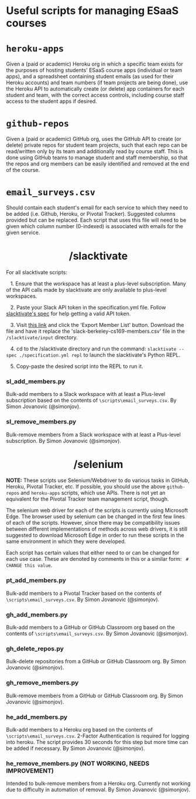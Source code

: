 # Useful scripts for managing ESaaS courses

# `heroku-apps`

Given a (paid or academic) Heroku org in which a specific team exists for the purposes of hosting students' ESaaS course apps (individual or team apps), and a spreadsheet containing student emails (as used for their Heroku accounts) and team numbers (if team projects are being done), use the Heroku API to automatically create (or delete) app containers for each student and team, with the correct access controls, including course staff access to the student apps if desired.

# `github-repos`

Given a (paid or academic) GitHub org, uses the GitHub API to create (or delete) private repos for student team projects, such that each repo can be read/written only by its team and additionally read by course staff.  This is done using GitHub teams to manage student and staff membership, so that the repos and org members can be easily identified and removed at the end of the course.

# `email_surveys.csv`

Should contain each student's email for each service to which they need to be added (i.e. Github, Heroku, or Pivotal Tracker). Suggested columns provided but can be replaced. Each script that uses this file will need to be given which column number (0-indexed) is associated with emails for the given service.

# <center>__/slacktivate__</center>
For all slacktivate scripts:

&nbsp;&nbsp;&nbsp;1. Ensure that the workspace has at least a plus-level subscription. Many of the API calls made by slacktivate are only available to plus-level workspaces.

&nbsp;&nbsp;&nbsp;2. Paste your Slack API token in the specification.yml file. Follow [slacktivate's spec](https://github.com/jlumbroso/slacktivate#prerequisites-having-owner-access-and-getting-an-api-token) for help getting a valid API token.

&nbsp;&nbsp;&nbsp;3. Visit [this link](https://berkeley-cs169.slack.com/admin) and click the 'Export Member List' button. Download the file and have it replace the 'slack-berkeley-cs169-members.csv' file in the `/slacktivate/input` directory.

&nbsp;&nbsp;&nbsp;4. cd to the /slacktivate directory and run the command: `slacktivate --spec ./specification.yml repl` to launch the slacktivate's Python REPL.

&nbsp;&nbsp;&nbsp;5. Copy-paste the desired script into the REPL to run it.

### __sl_add_members.py__

Bulk-add members to a Slack workspace with at least a Plus-level subscription based on the contents of `\scripts\email_surveys.csv`. By Simon Jovanovic (@simonjov).

### __sl_remove_members.py__

Bulk-remove members from a Slack workspace with at least a Plus-level subscription. By Simon Jovanovic (@simonjov).

# <center> __/selenium__ </center>

**NOTE:** These scripts use Selenium/Webdriver to do various tasks in GitHub, Heroku, Pivotal Tracker, etc.  If possible, you should use the above `github-repos` and `heroku-apps` scripts, which use APIs.  There is not yet an equivalent for the Pivotal Tracker team management script, though.

The selenium web driver for each of the scripts is currently using Microsoft Edge. The browser used by selenium can be changed in the first few lines of each of the scripts. However, since there may be compatibility issues between different implementations of methods across web drivers, it is still suggested to download Microsoft Edge in order to run these scripts in the same environment in which they were developed.

Each script has certain values that either need to or can be changed for each use case. These are denoted by comments in this or a similar form: &nbsp; `# CHANGE this value`.

### __pt_add_members.py__

Bulk-add members to a Pivotal Tracker based on the contents of `\scripts\email_surveys.csv`. By Simon Jovanovic (@simonjov).


### __gh_add_members.py__

Bulk-add members to a GitHub or GitHub Classroom org based on the contents of `\scripts\email_surveys.csv`. By Simon Jovanovic (@simonjov).

### __gh_delete_repos.py__

Bulk-delete repositories from a GitHub or GitHub Classroom org. By Simon Jovanovic (@simonjov).

### __gh_remove_members.py__

Bulk-remove members from a GitHub or GitHub Classroom org. By Simon Jovanovic (@simonjov).

### __he_add_members.py__

Bulk-add members to a Heroku org based on the contents of `\scripts\email_surveys.csv`. 2-Factor Authentication is required for logging into heroku. The script provides 30 seconds for this step but more time can be added if necessary. By Simon Jovanovic (@simonjov).

### __he_remove_members.py (NOT WORKING, NEEDS IMPROVEMENT)__

Intended to bulk-remove members from a Heroku org. Currently not working due to difficulty in automation of removal. By Simon Jovanovic (@simonjov).





